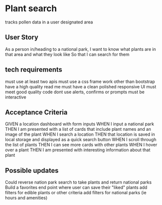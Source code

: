 # Plant search
tracks pollen data in a user designated area

## User Story

As a person in/heading to a national park,
I want to know what plants are in that area and what they look like
So that I can search for them


## tech requirements
must use at least two apis
must use a css frame work other than bootstrap
have a high quality read me
must have a clean polished responsive UI
must meet good quality code
dont use alerts, confirms or prompts
must be interactive

## Acceptance Criteria
GIVEN a location dashboard with form inputs
WHEN I input a national park
THEN I am presented with a list of  cards that include plant names and an image of the plant
WHEN I search a location
THEN that location is saved in local storage and displayed as a quick search button
WHEN I scroll through the list of plants
THEN I can see more cards with other plants
WHEN I hover over a plant 
THEN I am presented with interesting information about that plant


## Possible updates
Could reverse nation park search to take plants and return national parks
Build a favorites end point where user can save their "liked" plants
add filters for edible plants or other criteria
add filters for national parks (ie hours and amenities)
